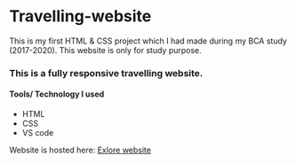 # Travelling-website
<p>This is my first HTML & CSS project which I had made during my BCA study (2017-2020). This website is only for study purpose.</p>

<h3>This is a fully responsive travelling website.</h3>

<h4>Tools/ Technology I used</h4>
<ul>
<li>HTML</li>
<li>CSS</li>
<li>VS code</li></ul>

Website is hosted here: <a href ="https://shivpandey.netlify.app/">Exlore website</a>
